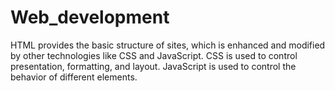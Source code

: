 # Web_development
HTML provides the basic structure of sites, which is enhanced and modified by other technologies like CSS and JavaScript. CSS is used to control presentation, formatting, and layout. JavaScript is used to control the behavior of different elements.
